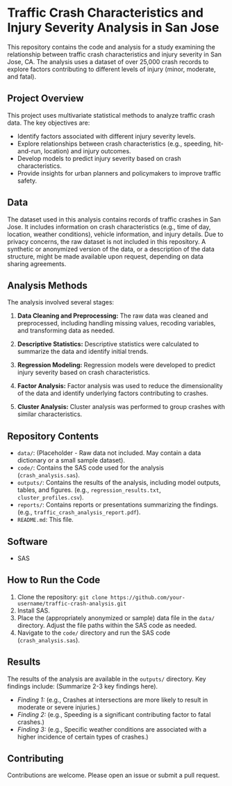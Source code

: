 # Traffic Crash Characteristics and Injury Severity Analysis in San Jose

This repository contains the code and analysis for a study examining the relationship between traffic crash characteristics and injury severity in San Jose, CA.  The analysis uses a dataset of over 25,000 crash records to explore factors contributing to different levels of injury (minor, moderate, and fatal).

## Project Overview

This project uses multivariate statistical methods to analyze traffic crash data. The key objectives are:

* Identify factors associated with different injury severity levels.
* Explore relationships between crash characteristics (e.g., speeding, hit-and-run, location) and injury outcomes.
* Develop models to predict injury severity based on crash characteristics.
* Provide insights for urban planners and policymakers to improve traffic safety.

## Data

The dataset used in this analysis contains records of traffic crashes in San Jose.  It includes information on crash characteristics (e.g., time of day, location, weather conditions), vehicle information, and injury details.  Due to privacy concerns, the raw dataset is not included in this repository.  A synthetic or anonymized version of the data, or a description of the data structure, might be made available upon request, depending on data sharing agreements.

## Analysis Methods

The analysis involved several stages:

1. **Data Cleaning and Preprocessing:** The raw data was cleaned and preprocessed, including handling missing values, recoding variables, and transforming data as needed.

2. **Descriptive Statistics:** Descriptive statistics were calculated to summarize the data and identify initial trends.

3. **Regression Modeling:** Regression models were developed to predict injury severity based on crash characteristics.

4. **Factor Analysis:** Factor analysis was used to reduce the dimensionality of the data and identify underlying factors contributing to crashes.

5. **Cluster Analysis:** Cluster analysis was performed to group crashes with similar characteristics.

## Repository Contents

* `data/`:  (Placeholder -  Raw data not included.  May contain a data dictionary or a small sample dataset).
* `code/`: Contains the SAS code used for the analysis (`crash_analysis.sas`).
* `outputs/`: Contains the results of the analysis, including model outputs, tables, and figures.  (e.g., `regression_results.txt`, `cluster_profiles.csv`).
* `reports/`: Contains reports or presentations summarizing the findings. (e.g., `traffic_crash_analysis_report.pdf`).
* `README.md`: This file.

## Software

* SAS

## How to Run the Code

1. Clone the repository: `git clone https://github.com/your-username/traffic-crash-analysis.git`
2. Install SAS.
3. Place the (appropriately anonymized or sample) data file in the `data/` directory. Adjust the file paths within the SAS code as needed.
4. Navigate to the `code/` directory and run the SAS code (`crash_analysis.sas`).

## Results

The results of the analysis are available in the `outputs/` directory.  Key findings include:  (Summarize 2-3 key findings here).

* *Finding 1:*  (e.g., Crashes at intersections are more likely to result in moderate or severe injuries.)
* *Finding 2:*  (e.g., Speeding is a significant contributing factor to fatal crashes.)
* *Finding 3:* (e.g.,  Specific weather conditions are associated with a higher incidence of certain types of crashes.)

## Contributing

Contributions are welcome. Please open an issue or submit a pull request.
